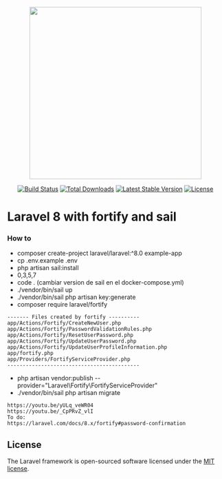 <p align="center"><a href="https://laravel.com" target="_blank"><img src="https://raw.githubusercontent.com/laravel/art/master/logo-lockup/5%20SVG/2%20CMYK/1%20Full%20Color/laravel-logolockup-cmyk-red.svg" width="400"></a></p>

<p align="center">
<a href="https://travis-ci.org/laravel/framework"><img src="https://travis-ci.org/laravel/framework.svg" alt="Build Status"></a>
<a href="https://packagist.org/packages/laravel/framework"><img src="https://img.shields.io/packagist/dt/laravel/framework" alt="Total Downloads"></a>
<a href="https://packagist.org/packages/laravel/framework"><img src="https://img.shields.io/packagist/v/laravel/framework" alt="Latest Stable Version"></a>
<a href="https://packagist.org/packages/laravel/framework"><img src="https://img.shields.io/packagist/l/laravel/framework" alt="License"></a>
</p>

# Laravel 8 with fortify and sail
### How to 
* composer create-project laravel/laravel:^8.0 example-app
* cp .env.example .env
* php artisan sail:install
* 0,3,5,7
* code . (cambiar version de sail en el docker-compose.yml)
* ./vendor/bin/sail up
* ./vendor/bin/sail php artisan key:generate
* composer require laravel/fortify
```
------- Files created by fortify ----------
app/Actions/Fortify/CreateNewUser.php
app/Actions/Fortify/PasswordValidationRules.php
app/Actions/Fortify/ResetUserPassword.php
app/Actions/Fortify/UpdateUserPassword.php
app/Actions/Fortify/UpdateUserProfileInformation.php
app/fortify.php
app/Providers/FortifyServiceProvider.php
-------------------------------------------
```
* php artisan vendor:publish --provider="Laravel\Fortify\FortifyServiceProvider"
* ./vendor/bin/sail php artisan migrate

```
https://youtu.be/yULq_veWR04
https://youtu.be/_CpPRvZ_vlI
To do:
https://laravel.com/docs/8.x/fortify#password-confirmation
```

## License

The Laravel framework is open-sourced software licensed under the [MIT license](https://opensource.org/licenses/MIT).
